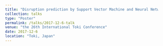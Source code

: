 ```yaml
---
title: "Disruption prediction by Support Vector Machine and Neural Network with Exhaustive Search"
collection: talks
type: "Poster"
permalink: /talks/2017-12-6-talk
venue: "the 26th International Toki Conference"
date: 2017-12-6
location: "Toki, Japan"
---
```

